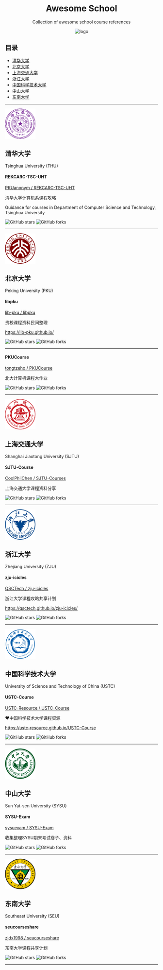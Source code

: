 <div align="center">
    <h1>
        Awesome School
    </h1>
    <p>
        Collection of awesome school course references
    </p>
    <img alt="logo" src="https://img.shields.io/github/last-commit/Awesome-Interview/Awesome-School.svg">
</div>


## 目录

* [清华大学](#清华大学)
* [北京大学](#北京大学)
* [上海交通大学](#上海交通大学)
* [浙江大学](#浙江大学)
* [中国科学技术大学](#中国科学技术大学)
* [中山大学](#中山大学)
* [东南大学](#东南大学)

---

<img alt="THU-Logo" src="./logo/thu.png" width=100px height=100px/>

## 清华大学

Tsinghua University (THU)

#### REKCARC-TSC-UHT

[PKUanonym / REKCARC-TSC-UHT](https://github.com/PKUanonym/REKCARC-TSC-UHT)

清华大学计算机系课程攻略

Guidance for courses in Department of Computer Science and Technology, Tsinghua University

![GitHub stars](https://img.shields.io/github/stars/PKUanonym/REKCARC-TSC-UHT.svg?color=yellow)
![GitHub forks](https://img.shields.io/github/forks/PKUanonym/REKCARC-TSC-UHT.svg)

---

<img alt="PKU-Logo" src="./logo/pku.png" width=100px height=100px/>

## 北京大学

Peking University (PKU)

#### libpku

[lib-pku / libpku](https://github.com/lib-pku/libpku)

贵校课程资料民间整理 

https://lib-pku.github.io/

![GitHub stars](https://img.shields.io/github/stars/lib-pku/libpku.svg?color=yellow)
![GitHub forks](https://img.shields.io/github/forks/lib-pku/libpku.svg)

---

#### PKUCourse

[tongtzeho / PKUCourse](https://github.com/tongtzeho/PKUCourse)

北大计算机课程大作业

![GitHub stars](https://img.shields.io/github/stars/tongtzeho/PKUCourse.svg?color=yellow)
![GitHub forks](https://img.shields.io/github/forks/tongtzeho/PKUCourse.svg)

---

<img alt="SJTU-Logo" src="./logo/sjtu.png" width=100px height=100px/>

## 上海交通大学

Shanghai Jiaotong University (SJTU)

#### SJTU-Course

[CoolPhilChen / SJTU-Courses](https://github.com/CoolPhilChen/SJTU-Courses/)

上海交通大学课程资料分享

![GitHub stars](https://img.shields.io/github/stars/CoolPhilChen/SJTU-Courses.svg?color=yellow)
![GitHub forks](https://img.shields.io/github/forks/CoolPhilChen/SJTU-Courses.svg)

---

<img alt="ZJU-Logo" src="./logo/zju.png" width=100px height=100px/>

## 浙江大学

Zhejiang University (ZJU)

#### zju-icicles

[QSCTech / zju-icicles](https://github.com/QSCTech/zju-icicles)

浙江大学课程攻略共享计划

https://qsctech.github.io/zju-icicles/

![GitHub stars](https://img.shields.io/github/stars/QSCTech/zju-icicles.svg?color=yellow)
![GitHub forks](https://img.shields.io/github/forks/QSCTech/zju-icicles.svg)

---

<img alt="USTC-Logo" src="./logo/ustc.png" width=100px height=100px/>

## 中国科学技术大学

University of Science and Technology of China (USTC)

#### USTC-Course

[USTC-Resource / USTC-Course](https://github.com/USTC-Resource/USTC-Course)

❤️中国科学技术大学课程资源

https://ustc-resource.github.io/USTC-Course

![GitHub stars](https://img.shields.io/github/stars/USTC-Resource/USTC-Course.svg?color=yellow)
![GitHub forks](https://img.shields.io/github/forks/USTC-Resource/USTC-Course.svg)

---

<img alt="SYSU-Logo" src="./logo/sysu.png" width=100px height=100px/>

## 中山大学

Sun Yat-sen University (SYSU)

#### SYSU-Exam

[sysuexam / SYSU-Exam](https://github.com/sysuexam/SYSU-Exam)

收集整理SYSU期末考试卷子、资料

![GitHub stars](https://img.shields.io/github/stars/sysuexam/SYSU-Exam.svg?color=yellow)
![GitHub forks](https://img.shields.io/github/forks/sysuexam/SYSU-Exam.svg)

---

<img alt="SEU-Logo" src="./logo/seu.png" width=100px height=100px/>

## 东南大学

Southeast University (SEU)

#### seucourseshare

[zjdx1998 / seucourseshare](https://github.com/zjdx1998/seucourseshare)

东南大学课程共享计划

![GitHub stars](https://img.shields.io/github/stars/zjdx1998/seucourseshare.svg?color=yellow)
![GitHub forks](https://img.shields.io/github/forks/zjdx1998/seucourseshare.svg)

---

